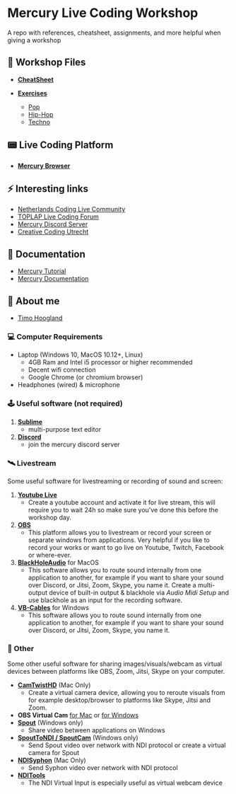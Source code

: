 # Mercury Live Coding Workshop

A repo with references, cheatsheet, assignments, and more helpful when giving a workshop

## 📖 Workshop Files

- [**CheatSheet**](./docs/cheatsheet.md)

- [**Exercises**](./exercises)
	- [Pop](./exercises/style-pop.md)
	- [Hip-Hop](./exercises/style-hiphop.md)
	- [Techno](./exercises/style-techno.md)

## 📟 Live Coding Platform

- [**Mercury Browser**](http://mercury.timohoogland.com)

## ⚡️ Interesting links

- [Netherlands Coding Live Community](https://netherlands-coding-live.github.io/)
- [TOPLAP Live Coding Forum](https://forum.toplap.org/c/communities/nl/18)
- [Mercury Discord Server](https://discord.gg/vt59NYU)
- [Creative Coding Utrecht](https://www.creativecodingutrecht.nl)

## 📖 Documentation

- [Mercury Tutorial](https://tmhglnd.github.io/mercury/tutorial.html)
- [Mercury Documentation](https://tmhglnd.github.io/mercury/reference.html)

## 👋 About me

- [Timo Hoogland](http://www.timohoogland.com)

### 💻 Computer Requirements

- Laptop (Windows 10, MacOS 10.12+, Linux)
	- 4GB Ram and Intel i5 processor or higher recommended
	- Decent wifi connection
	- Google Chrome (or chromium browser)
- Headphones (wired) & microphone

### 🕹 Useful software (not required)

1. [**Sublime**](https://www.sublimetext.com/)
	- multi-purpose text editor
2. [**Discord**](https://discord.com/new)
	- join the mercury discord server

### 🛰 Livestream

Some useful software for livestreaming or recording of sound and screen:

1. [**Youtube Live**](https://studio.youtube.com/video/2Se7fskJZCo/livestreaming)
	- Create a youtube account and activate it for live stream, this will require you to wait 24h so make sure you've done this before the workshop day.
2. [**OBS**](https://obsproject.com/)
  	- This platform allows you to livestream or record your screen or separate windows from applications. Very helpful if you like to record your works or want to go live on Youtube, Twitch, Facebook or where-ever.
3. [**BlackHoleAudio**](https://existential.audio/blackhole/?pk_campaign=github&pk_kwd=release) for MacOS
	- This software allows you to route sound internally from one application to another, for example if you want to share your sound over Discord, or Jitsi, Zoom, Skype, you name it. Create a multi-output device of built-in output & blackhole via *Audio Midi Setup* and use blackhole as an input for the recording software.
3. [**VB-Cables**](https://www.vb-audio.com/Cable/) for Windows
  	- This software allows you to route sound internally from one application to another, for example if you want to share your sound over Discord, or Jitsi, Zoom, Skype, you name it.

### 👾 Other

Some other useful software for sharing images/visuals/webcam as virtual devices between platforms like OBS, Zoom, Jitsi, Skype on your computer.

- [**CamTwistHD**](http://camtwiststudio.com/download/) (Mac Only)
	- Create a virtual camera device, allowing you to reroute visuals from for example desktop/browser to platforms like Skype, Jitsi and Zoom.
- **OBS Virtual Cam** [for Mac](https://github.com/johnboiles/obs-mac-virtualcam/releases/tag/v1.2.1) or [for Windows](https://github.com/Fenrirthviti/obs-virtual-cam/releases)
- [**Spout**](https://spout.zeal.co/) (Windows only)
	- Share video between applications on Windows
- [**SpoutToNDI / SpoutCam**](https://leadedge.github.io/) (Windows only)
	- Send Spout video over network with NDI protocol or create a virtual camera for Spout
- [**NDISyphon**](https://docs.vidvox.net/freebies_ndi_syphon.html) (Mac Only)
	- Send Syphon video over network with NDI protocol
- [**NDITools**](https://ndi.tv/tools/)
	- The NDI Virtual Input is especially useful as virtual webcam device